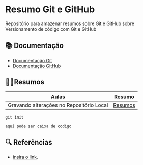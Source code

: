 
# Resumo Git e GitHub

Repositório para amazenar resumos sobre Git e GitHub sobre Versionamento de código com Git e GitHub

## 📚 Documentação
- [Documentação Git](https://git-scm.com/doc)
- [Documentação GitHub](https://docs.github.com/pt)

## 👨‍💻Resumos
 |Aulas  | Resumo  |
 |------- |------- |
 |Gravando alterações no Repositório Local  | [Resumos](link-url)

 ```
 git init
 ```
 ```
 aqui pode ser caixa de codigo
 ```
 ## 🔍 Referências
 - [insira o link]().